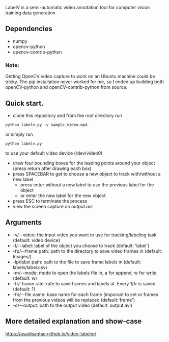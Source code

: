 LabelV is a semi-automatic video annotation tool for computer vision training data generation

## Dependencies
   - numpy
   - opencv-python
   - opencv-contrib-python

### Note:
   Getting OpenCV video capture to work on an Ubuntu machine could be tricky. The pip installation never worked for me, so I ended up building both openCV-python and openCV-contrib-python from source. 

## Quick start.
   - clone this repository and from the root directory run
   
    python labelv.py -v sample_video.mp4
   
   or simply run
   
    python labelv.py
   
   to use your default video device (/dev/video0)

   - draw four bounding boxes for the leading points around your object (press return after drawing each box)
   - press SPACEBAR to get to choose a new object to track with/without a new label
     * press enter without a new label to use the previous label for the object
     * or enter the new label for the new object
   - press ESC to terminate the process
   - view the screen capture on _output.avi_

## Arguments
   * -v/--video: the input video you want to use for tracking/labeling task (default: video device)
   * -l/--label: label of the object you choose to track (default: 'label')
   * -fp/--frame path: path to the directory to save video frames in (default: Images/)
   * -lp/label path: path to the file to save frame labels in (default: labels/label.csv)
   * -m/--mode: mode to open the labels file in, a for append, w for write (default: w)
   * -fr/-frame rate: rate to save frames and labels at. Every 1/fr is saved (default: 1)
   * -fn/--file name: base name for each frame (imporant to set or frames from the previous videos will be replaced (default:'frame')
   * -o/--output: path to the output video (default: output.avi)

## More detailed explanation and show-case

   https://asadisaghar.github.io/video-labeler/
